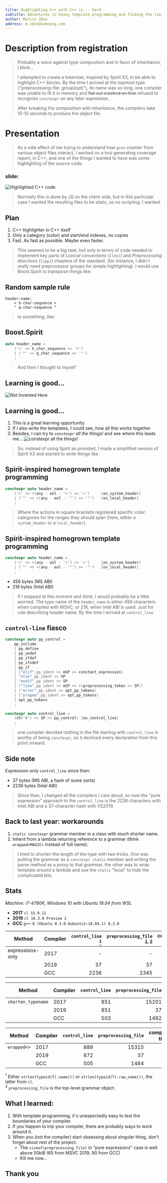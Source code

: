 ```yaml
---
title: Highlighting C++ with C++ is... hard
subtitle: Adventures in heavy template programming and finding the limits of compilers
author: Marcin Zdun
address: m.zdun@samsung.com
---
```


# Description from registration

> Probably a voice against type composition and in favor of inheritance, I think...
>
> I attempted to create a tokenizer, inspired by Spirit X3, to be able to highlight C++ blocks. By the time I arrived at the topmost type ("preprocessing-file: group(opt)"), its name was so long, one compiler was unable to fit it in memory and ~~flat out crashed on that~~ refused to recognize `constexpr` on any later expression.
>
> After breaking the composition with inheritance, the compilers take 10-15 seconds to produce the object file.

# Presentation

> As a side effect of me trying to understand how `gcov` counter from various object files interact, I worked on a tool generating coverage report, in C++, and one of the things I wanted to have was some highlighting of the source code.

### slide:
![Highlighted C++ code](highlighted.png)

> Normally this is done by JS on the client-side, but in this particular case I wanted the resulting files to be static, so no scripting. I wanted:

## Plan
1. C++ highlighter in C++ itself
2. Only a category (color) and start/end indexes, no copies
3. Fast. As fast as possible. Maybe even faster.

> This seemed to be a big task, but only in terms of code needed to implement key parts of _Lexical conventions_ (`[lex]`) and _Preprocessing directives_ (`[cpp]`) chapters of the standard. (for instance, I didn't really need preprocessor groups for simple highlighting).
> I would use Boost.Spirit to transpose things like:

## Random sample rule

```
header-name:
    < h-char-sequence >
    " q-char-sequence "
```

> to something, like:

## Boost.Spirit

```cpp
auto header_name = 
    ('<' >> h_char_sequence >> '>')
    | ('"' >> q_char_sequence >> '"')
    ;
```

> And then I thought to myself 

## Learning is good...
![Not Invented Here](Not-Invented-Here.gif)

## Learning is good...
1. This is a great learning opportunity
2. If I also write the templates, I could see, how all this works together
3. Besides, I can try to _`constexpr` all the things!_ and see where this leads me...
   ![constexpr all the things!](things.jpg)

> So, instead of using Spirit as provided, I made a simplified version of Spirit X3 and started to write things like

## Spirit-inspired homegrown template programming

```cpp
constexpr auto header_name = 
    ('<' >> +(any - eol - '>') >> '>')     [on_system_header]
    | ('"' >> +(any - eol - '"') >> '"')   [on_local_header]
    ;
```

> Where the actions in square brackets registered specific color categories for the ranges they should span (here, either a `system_header` or a `local_header`).

## Spirit-inspired homegrown template programming

```cpp
constexpr auto header_name = 
    ('<' >> +(any - eol - '>') >> '>')     [on_system_header]
    | ('"' >> +(any - eol - '"') >> '"')   [on_local_header]
    ;
```

- 456 bytes (MS ABI)
- 218 bytes (Intel ABI)

> If I stopped at this moment and think, I would probably be a little worried. The type name of the `header_name` is either 456 characters when compiled with MSVC, or 218, when Intel ABI is used. Just for rule describing header name. By the time I arrived at `control_line`

## `control-line` fiasco

```cpp
constexpr auto pp_control =
    pp_include
    | pp_define
    | pp_undef
    | pp_ifdef
    | pp_ifndef
    | pp_if
    | ("elif"_pp_ident >> mSP >> constant_expression)
    | "else"_pp_ident >> SP
    | "endif"_pp_ident >> SP
    | ("line"_pp_ident >> mSP >> +(preprocessing_token >> SP))
    | ("error"_pp_ident >> opt_pp_tokens)
    | ("pragma"_pp_ident >> opt_pp_tokens)
    | opt_pp_tokens
    ;

constexpr auto control_line =
    (ch('#') >> SP >> pp_control) [on_control_line]
    ;
```

> one compiler decided nothing in the file starting with `control_line` is worthy of being `constexpr`, so it declined every declaration from this point onward.

## Side note
Expression-only `control_line` since then:
- 37 bytes (MS ABI, a hash of some sorts)
- 2236 bytes (Intel ABI)

> Since then, I changed all the compilers I care about, so now the "pure expression" approach to the `control_line` is the 2236 characters with Intel ABI and a 37-character hash with VS2019.

## Back to last year: workarounds

1. `static constexpr` grammar member in a class with _much_ shorter name.
2. Inherit from a lambda returning reference to a grammar (think `wrapped<MAGIC>` instead of full name). 

> I tried to shorten the length of the type with two tricks. One was putting the grammar as a `constexpr static` member and writing the parse method as a proxy to that grammar, the other was to wrap template around a lambda and use the `static` "local" to hide the complicated bits.

## Stats

_Machine: i7-4790K, Windows 10 with Ubuntu 18.04 from WSL_

- **2017** `cl 15.9.11`
- **2019** `cl 16.3.0 Preview 2`
- **GCC**  `g++-8 (Ubuntu 8.3.0-6ubuntu1~18.04.1) 8.3.0`

| Method             | Compiler | `control_line` [<sup>1</sup>](#1) | `preprocessing_file` <sup>[1](#1), [2](#2)</sup> | compilation time [s] |
|--------------------|----------|-----:|------:|---:|
| expressions-only   | 2017     | -    | -     | 61 |
| &nbsp;             | 2019     | 37   | 37    | 15 |
| &nbsp;             | GCC      | 2236 | 2345  | 5  |


| Method             | Compiler | `control_line` | `preprocessing_file` | compilation time [s] |
|--------------------|----------|-----:|------:|---:|
| `shorten_typename` | 2017     | 851  | 15201 | 31 |
| &nbsp;             | 2019     | 851  | 37    | 12 |
| &nbsp;             | GCC      | 503  | 1482  | 5  |


| Method             | Compiler | `control_line` | `preprocessing_file` | compilation time [s] |
|--------------------|----------|-----:|------:|---:|
| `wrapped<>`        | 2017     | 889  | 15315 | 22 |
| &nbsp;             | 2019     | 872  | 37    | 22 |
| &nbsp;             | GCC      | 505  | 1484  | 5  |

<a class="anchor" id="1"><sup>1</sup></a> Either `strlen(typeid(T).name())` or `strlen(typeid(T).raw_name())`, the latter from `cl`.<br/>
<a class="anchor" id="2"><sup>2</sup></a> `preprocessing_file` is the top-level grammar object.
 
## What I learned:

1. With template programming, it's unexpectedly easy to test the boundaries of your compiler.
2. If you happen to trip your compiler, there are probably ways to work around it.
3. When you (not the compiler) start obsessing about singular thing, don't forget about rest of the project.
   - The `sizeof(preprocessing_file)` in "pure expressions" case is well above 50kiB (65 from MSVC 2019, 90 from GCC)
   - Kill me now...

## Thank you
